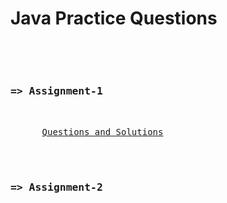 <h1>Java Practice Questions</h1>
<br><br>
<pre>
<h3>=> Assignment-1</h3><br>
      <a href="https://github.com/ArthIJani/JavaPractice/tree/master/src/Assignment1">Questions and Solutions</a>
      <br>
 <h3>=> Assignment-2</h3>
</pre>
